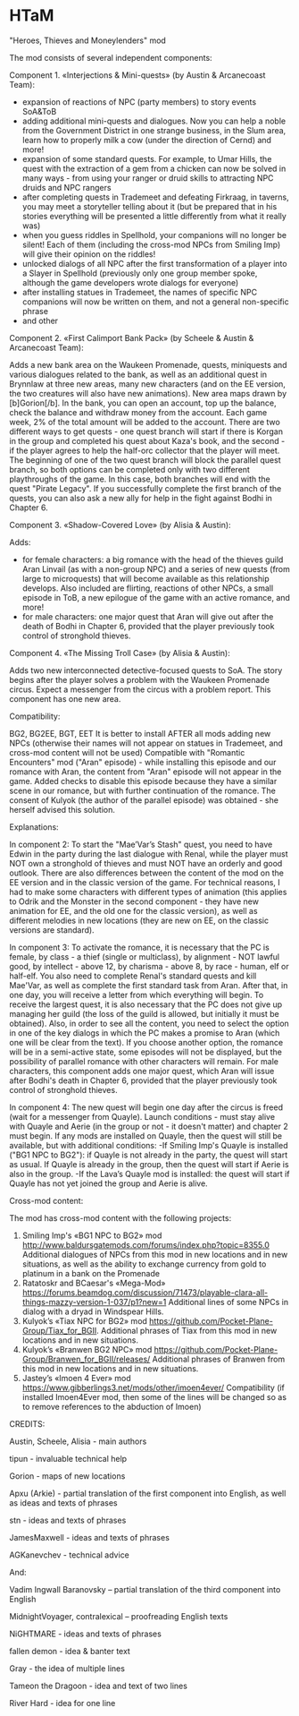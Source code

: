 # HTaM
"Heroes, Thieves and Moneylenders" mod

The mod consists of several independent components:

Component 1. «Interjections & Mini-quests» (by Austin & Arcanecoast Team):

- expansion of reactions of NPC (party members) to story events SoA&ToB
- adding additional mini-quests and dialogues. Now you can help a noble from the Government District in one strange business, in the Slum area, learn how to properly milk a cow (under the direction of Cernd) and more!
- expansion of some standard quests. For example, to Umar Hills, the quest with the extraction of a gem from a chicken can now be solved in many ways - from using your ranger or druid skills to attracting NPC druids and NPC rangers
- after completing quests in Trademeet and defeating Firkraag, in taverns, you may meet a storyteller telling about it (but be prepared that in his stories everything will be presented a little differently from what it really was)
- when you guess riddles in Spellhold, your companions will no longer be silent! Each of them (including the cross-mod NPCs from Smiling Imp) will give their opinion on the riddles!
- unlocked dialogs of all NPC after the first transformation of a player into a Slayer in Spellhold (previously only one group member spoke, although the game developers wrote dialogs for everyone)
- after installing statues in Trademeet, the names of specific NPC companions will now be written on them, and not a general non-specific phrase
- and other

Component 2. «First Calimport Bank Pack» (by Scheele & Austin & Arcanecoast Team):

Adds a new bank area on the Waukeen Promenade, quests, miniquests and various dialogues related to the bank, as well as an additional quest in Brynnlaw at three new areas, many new characters (and on the EE version, the two creatures will also have new animations). New area maps drawn by [b]Gorion[/b].
In the bank, you can open an account, top up the balance, check the balance and withdraw money from the account. Each game week, 2% of the total amount will be added to the account.
There are two different ways to get quests - one quest branch will start if there is Korgan in the group and completed his quest about Kaza's book, and the second - if the player agrees to help the half-orc collector that the player will meet. 
The beginning of one of the two quest branch will block the parallel quest branch, so both options can be completed only with two different playthroughs of the game. 
In this case, both branches will end with the quest "Pirate Legacy".
If you successfully complete the first branch of the quests, you can also ask a new ally for help in the fight against Bodhi in Chapter 6.

Component 3. «Shadow-Covered Love» (by Alisia & Austin):

Adds:
- for female characters: a big romance with the head of the thieves guild Aran Linvail (as with a non-group NPC) and a series of new quests (from large to microquests) that will become available as this relationship develops. Also included are flirting, reactions of other NPCs, a small episode in ToB, a new epilogue of the game with an active romance, and more!
- for male characters: one major quest that Aran will give out after the death of Bodhi in Chapter 6, provided that the player previously took control of stronghold thieves.

Component 4. «The Missing Troll Case» (by Alisia & Austin):

Adds two new interconnected detective-focused quests to SoA. The story begins after the player solves a problem with the Waukeen Promenade circus. Expect a messenger from the circus with a problem report.
This component has one new area.


Compatibility:

BG2, BG2EE, BGT, EET
It is better to install AFTER all mods adding new NPCs (otherwise their names will not appear on statues in Trademeet, and cross-mod content will not be used)
Compatible with "Romantic Encounters" mod ("Aran" episode) - while installing this episode and our romance with Aran, the content from "Aran" episode will not appear in the game. Added checks to disable this episode because they have a similar scene in our romance, but with further continuation of the romance. The consent of Kulyok (the author of the parallel episode) was obtained - she herself advised this solution.

Explanations:

In component 2:
To start the "Mae’Var’s Stash" quest, you need to have Edwin in the party during the last dialogue with Renal, while the player must NOT own a stronghold of thieves and must NOT have an orderly and good outlook.
There are also differences between the content of the mod on the EE version and in the classic version of the game. For technical reasons, I had to make some characters with different types of animation (this applies to Odrik and the Monster in the second component - they have new animation for EE, and the old one for the classic version), as well as different melodies in new locations (they are new on EE, on the classic versions are standard).

In component 3:
To activate the romance, it is necessary that the PC is female, by class - a thief (single or multiclass), by alignment - NOT lawful good, by intellect - above 12, by charisma - above 8, by race - human, elf or half-elf. You also need to complete Renal's standard quests and kill Mae'Var, as well as complete the first standard task from Aran. After that, in one day, you will receive a letter from which everything will begin.
To receive the largest quest, it is also necessary that the PC does not give up managing her guild (the loss of the guild is allowed, but initially it must be obtained).
Also, in order to see all the content, you need to select the option in one of the key dialogs in which the PC makes a promise to Aran (which one will be clear from the text). If you choose another option, the romance will be in a semi-active state, some episodes will not be displayed, but the possibility of parallel romance with other characters will remain.
For male characters, this component adds one major quest, which Aran will issue after Bodhi's death in Chapter 6, provided that the player previously took control of stronghold thieves.

In component 4:
The new quest will begin one day after the circus is freed (wait for a messenger from Quayle). Launch conditions - must stay alive with Quayle and Aerie (in the group or not - it doesn't matter) and chapter 2 must begin.
If any mods are installed on Quayle, then the quest will still be available, but with additional conditions:
-If Smiling Imp's Quayle is installed ("BG1 NPC to BG2"): if Quayle is not already in the party, the quest will start as usual. If Quayle is already in the group, then the quest will start if Aerie is also in the group.
-If the Lava’s Quayle mod is installed: the quest will start if Quayle has not yet joined the group and Aerie is alive.


Cross-mod content:

The mod has cross-mod content with the following projects:
1) Smiling Imp's «BG1 NPC to BG2» mod 
http://www.baldursgatemods.com/forums/index.php?topic=8355.0
Additional dialogues of NPCs from this mod in new locations and in new situations, as well as the ability to exchange currency from gold to platinum in a bank on the Promenade
2) Ratatoskr and BCaesar's «Mega-Mod»
https://forums.beamdog.com/discussion/71473/playable-clara-all-things-mazzy-version-1-037/p1?new=1 
Additional lines of some NPCs in dialog with a dryad in Windspear Hills.
3) Kulyok’s «Tiax NPC for BG2» mod 
https://github.com/Pocket-Plane-Group/Tiax_for_BGII. 
Additional phrases of Tiax from this mod in new locations and in new situations.
4) Kulyok’s «Branwen BG2 NPC» mod 
https://github.com/Pocket-Plane-Group/Branwen_for_BGII/releases/ 
Additional phrases of Branwen from this mod in new locations and in new situations.
5) Jastey’s «Imoen 4 Ever» mod 
https://www.gibberlings3.net/mods/other/imoen4ever/
Compatibility (if installed Imoen4Ever mod, then some of the lines will be changed so as to remove references to the abduction of Imoen)


CREDITS:

Austin, Scheele, Alisia - main authors

tipun - invaluable technical help

Gorion - maps of new locations

Apxu (Arkie) - partial translation of the first component into English, as well as ideas and texts of phrases

stn - ideas and texts of phrases

JamesMaxwell - ideas and texts of phrases

AGKanevchev - technical advice

And:

Vadim Ingwall Baranovsky – partial translation of the third component into English

MidnightVoyager, contralexical – proofreading English texts

NiGHTMARE - ideas and texts of phrases

fallen demon - idea & banter text

Gray - the idea of multiple lines

Tameon the Dragoon - idea and text of two lines

River Hard - idea for one line
